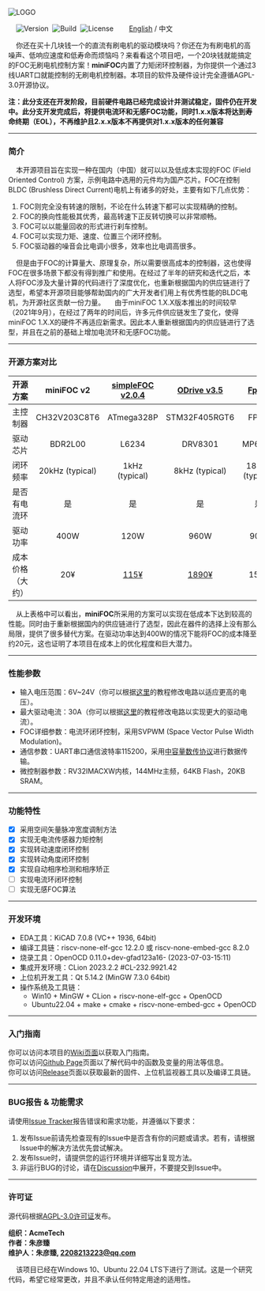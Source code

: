 ![LOGO](./docs/image/LOGO.png)

&nbsp;&nbsp;&nbsp;&nbsp;![Version](https://img.shields.io/badge/Version-2.0.2-brightgreen.svg)&nbsp;&nbsp;![Build](https://img.shields.io/badge/Build-Passed-success.svg)&nbsp;&nbsp;![License](https://img.shields.io/badge/License-AGPL-blue.svg)&nbsp;&nbsp;&nbsp;&nbsp;&nbsp;&nbsp;&nbsp;&nbsp;[English](./README.md) / 中文

&nbsp;&nbsp;&nbsp;&nbsp;你还在买十几块钱一个的直流有刷电机的驱动模块吗？你还在为有刷电机的高噪声、低响应速度和低寿命而烦恼吗？来看看这个项目吧，一个20块钱就能搞定的FOC无刷电机控制方案！**miniFOC**内置了力矩闭环控制器，为你提供一个通过3线UART口就能控制的无刷电机控制器。本项目的软件及硬件设计完全遵循AGPL-3.0开源协议。

**注：此分支还在开发阶段，目前硬件电路已经完成设计并测试稳定，固件仍在开发中。此分支开发完成后，将提供电流环和无感FOC功能，同时1.x.x版本将达到寿命终期（EOL），不再维护且2.x.x版本不再提供对1.x.x版本的任何兼容**

***

### 简介
&nbsp;&nbsp;&nbsp;&nbsp;本开源项目旨在实现一种在国内（中国）就可以以及低成本实现的FOC (Field Oriented Control) 方案，示例电路中选用的元件均为国产芯片。FOC在控制BLDC (Brushless Direct Current)电机上有诸多的好处，主要有如下几点优势：

1. FOC则完全没有转速的限制，不论在什么转速下都可以实现精确的控制。
2. FOC的换向性能极其优秀，最高转速下正反转切换可以非常顺畅。
3. FOC可以以能量回收的形式进行刹车控制。
4. FOC可以实现力矩、速度、位置三个闭环控制。
5. FOC驱动器的噪音会比电调小很多，效率也比电调高很多。

&nbsp;&nbsp;&nbsp;&nbsp;但是由于FOC的计算量大、原理复杂，所以需要很高成本的控制器，这也使得FOC在很多场景下都没有得到推广和使用。在经过了半年的研究和迭代之后，本人将FOC涉及大量计算的代码进行了深度优化，也重新根据国内的供应链进行了选型，希望本开源项目能够帮助国内的广大开发者们用上有优秀性能的BLDC电机，为开源社区贡献一份力量。
&nbsp;&nbsp;&nbsp;&nbsp;由于miniFOC 1.X.X版本推出的时间较早（2021年9月），在经过了两年的时间后，许多元件供应链发生了变化，使得miniFOC 1.X.X的硬件不再适应新需求。因此本人重新根据国内的供应链进行了选型，并且在之前的基础上增加电流环和无感FOC功能。

***

### 开源方案对比

|     开源方案     |   **miniFOC v2**   | [simpleFOC v2.0.4](https://github.com/simplefoc/Arduino-SimpleFOCShield) | [ODrive v3.5](https://github.com/odriverobotics/ODrive) | [FpOC](https://github.com/WangXuan95/FpOC) |
| :--------------: | :----------: | :----------------------------------------------------------: | :------------------------------------------------: | :------------------------------------------------: |
|     主控制器     | CH32V203C8T6 |                          ATmega328P                          |                   STM32F405RGT6                    |                   FPGA                |
|     驱动芯片     |    BDR2L00    |                            L6234                             |                      DRV8301                       |                      MP6540                 |
|     闭环频率     | 20kHz (typical) |                        1kHz (typical)                        |                        8kHz (typical)                        |                        18kHz (typical)                        |
|   是否有电流环   |      是      |                              是                              |                         是                         |                         是                         |
|     驱动功率     |     400W     |                             120W                             |                        960W                        |                        90W                        |
| 成本价格（大约） |     20¥      |                             [115¥](https://www.simplefoc.com/simplefoc_shield_product)                             |                        [1890¥](https://odriverobotics.com/shop/odrive-v36)                        |                        150¥                        |

&nbsp;&nbsp;&nbsp;&nbsp;从上表格中可以看出，**miniFOC**所采用的方案可以实现在低成本下达到较高的性能。同时由于重新根据国内的供应链进行了选型，因此在器件的选择上没有那么局限，提供了很多替代方案。在驱动功率达到400W的情况下能将FOC的成本降至约20元，这也证明了本项目在成本上的优化程度和巨大潜力。

***

### 性能参数

+ 输入电压范围：6V~24V（你可以根据[这里]()的教程修改电路以适应更高的电压）。
+ 最大驱动电流：30A（你可以根据[这里]()的教程修改电路以实现更大的驱动电流）。
+ FOC详细参数：电流环闭环控制，采用SVPWM (Space Vector Pulse Width Modulation)。
+ 通信参数：UART串口通信波特率115200，采用[中容量数传协议](https://github.com/ZhuYanzhen1/CDTP/blob/master/mdtp/README_CN.md)进行数据传输。
+ 微控制器参数：RV32IMACXW内核，144MHz主频，64KB Flash，20KB  SRAM。

***

### 功能特性

+ [x] 采用空间矢量脉冲宽度调制方法
+ [x] 实现无电流传感器力矩控制
+ [x] 实现转动速度闭环控制
+ [x] 实现转动角度闭环控制
+ [x] 实现自动相序检测和相序矫正
+ [ ] 实现电流环闭环控制
+ [ ] 实现无感FOC算法

***

### 开发环境

+ EDA工具：KiCAD 7.0.8 (VC++ 1936, 64bit)
+ 编译工具链：riscv-none-elf-gcc 12.2.0 或 riscv-none-embed-gcc 8.2.0
+ 烧录工具：OpenOCD 0.11.0+dev-gfad123a16- (2023-07-03-15:11)
+ 集成开发环境：CLion 2023.2.2 #CL-232.9921.42
+ 上位机开发工具：Qt 5.14.2 (MinGW 7.3.0 64bit)
+ 操作系统及工具链：
  + Win10 + MinGW + CLion + riscv-none-elf-gcc + OpenOCD
  + Ubuntu22.04 + make + cmake + riscv-none-embed-gcc + OpenOCD

***

### 入门指南

你可以访问本项目的[Wiki页面](https://github.com/ZhuYanzhen1/miniFOC/wiki)以获取入门指南。
<br>
你可以访问[Github Page](https://zhuyanzhen1.github.io/miniFOC/)页面以了解代码中的函数及变量的用法等信息。
<br>
你可以访问[Release](https://github.com/ZhuYanzhen1/miniFOC/releases)页面以获取最新的固件、上位机监视器工具以及编译工具链。
<br>

***

### BUG报告 & 功能需求

请使用[Issue Tracker](https://github.com/ZhuYanzhen1/miniFOC/issues)报告错误和需求功能，并遵循以下要求：

1. 发布Issue前请先检查现有的Issue中是否含有你的问题或请求。若有，请根据Issue中的解决方法优先尝试解决。
2. 发布Issue时，请提供您的运行环境并详细写出复现方法。
3. 非运行BUG的讨论，请在[Discussion](https://github.com/ZhuYanzhen1/miniFOC/discussions)中展开，不要提交到Issue中。

***

### 许可证

源代码根据[AGPL-3.0许可证](./LICENSE)发布。

**组织：AcmeTech <br>
作者：朱彦臻<br>
维护人：朱彦臻, 2208213223@qq.com**

&nbsp;&nbsp;&nbsp;&nbsp;该项目已经在Windows 10、Ubuntu 22.04 LTS下进行了测试。这是一个研究代码，希望它经常更改，并且不承认任何特定用途的适用性。